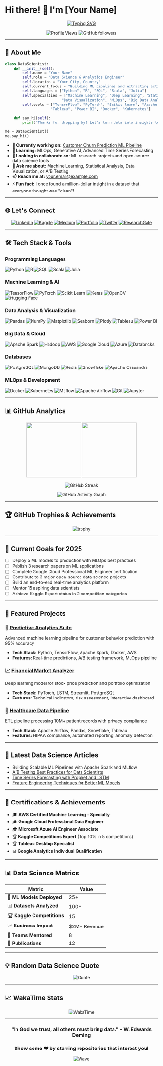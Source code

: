 # Hi there! 👋 I'm [Your Name]

<div align="center">
  
[![Typing SVG](https://readme-typing-svg.herokuapp.com?font=Fira+Code&size=22&duration=3000&pause=1000&color=58A6FF&center=true&vCenter=true&width=700&lines=Data+Science+Engineer;Machine+Learning+Enthusiast;Analytics+Specialist;AI+Solutions+Developer;Data+Storyteller)](https://git.io/typing-svg)

![Profile Views](https://komarev.com/ghpvc/?username=yourusername&label=Profile%20views&color=brightgreen&style=flat-square)
[![GitHub followers](https://img.shields.io/github/followers/yourusername?label=Followers&style=social)](https://github.com/yourusername)

</div>

---

## 🚀 About Me

```python
class DataScientist:
    def __init__(self):
        self.name = "Your Name"
        self.role = "Data Science & Analytics Engineer"
        self.location = "Your City, Country"
        self.current_focus = "Building ML pipelines and extracting actionable insights"
        self.languages = ["Python", "R", "SQL", "Scala", "Julia"]
        self.specialties = ["Machine Learning", "Deep Learning", "Statistical Analysis", 
                          "Data Visualization", "MLOps", "Big Data Analytics"]
        self.tools = ["TensorFlow", "PyTorch", "Scikit-learn", "Apache Spark", 
                     "Tableau", "Power BI", "Docker", "Kubernetes"]
    
    def say_hi(self):
        print("Thanks for dropping by! Let's turn data into insights together! 📊")

me = DataScientist()
me.say_hi()
```

- 🔭 **Currently working on:** [Customer Churn Prediction ML Pipeline](https://github.com/yourusername/churn-prediction)
- 🌱 **Learning:** MLOps, Generative AI, Advanced Time Series Forecasting
- 👯 **Looking to collaborate on:** ML research projects and open-source data science tools
- 💬 **Ask me about:** Machine Learning, Statistical Analysis, Data Visualization, or A/B Testing
- 📫 **Reach me at:** your.email@example.com
- ⚡ **Fun fact:** I once found a million-dollar insight in a dataset that everyone thought was "clean"!

---

## 🌐 Let's Connect

<div align="center">

[![LinkedIn](https://img.shields.io/badge/LinkedIn-0077B5?style=for-the-badge&logo=linkedin&logoColor=white)](https://linkedin.com/in/yourprofile)
[![Kaggle](https://img.shields.io/badge/Kaggle-20BEFF?style=for-the-badge&logo=kaggle&logoColor=white)](https://kaggle.com/yourusername)
[![Medium](https://img.shields.io/badge/Medium-12100E?style=for-the-badge&logo=medium&logoColor=white)](https://medium.com/@yourusername)
[![Portfolio](https://img.shields.io/badge/Portfolio-FF5722?style=for-the-badge&logo=google-chrome&logoColor=white)](https://yourportfolio.com)
[![Twitter](https://img.shields.io/badge/Twitter-1DA1F2?style=for-the-badge&logo=twitter&logoColor=white)](https://twitter.com/yourusername)
[![ResearchGate](https://img.shields.io/badge/ResearchGate-00CCBB?style=for-the-badge&logo=researchgate&logoColor=white)](https://researchgate.net/profile/yourprofile)

</div>

---

## 🛠️ Tech Stack & Tools

### Programming Languages
![Python](https://img.shields.io/badge/Python-3776AB?style=for-the-badge&logo=python&logoColor=white)
![R](https://img.shields.io/badge/R-276DC3?style=for-the-badge&logo=r&logoColor=white)
![SQL](https://img.shields.io/badge/SQL-4479A1?style=for-the-badge&logo=mysql&logoColor=white)
![Scala](https://img.shields.io/badge/Scala-DC322F?style=for-the-badge&logo=scala&logoColor=white)
![Julia](https://img.shields.io/badge/Julia-9558B2?style=for-the-badge&logo=julia&logoColor=white)

### Machine Learning & AI
![TensorFlow](https://img.shields.io/badge/TensorFlow-FF6F00?style=for-the-badge&logo=tensorflow&logoColor=white)
![PyTorch](https://img.shields.io/badge/PyTorch-EE4C2C?style=for-the-badge&logo=pytorch&logoColor=white)
![Scikit Learn](https://img.shields.io/badge/scikit_learn-F7931E?style=for-the-badge&logo=scikit-learn&logoColor=white)
![Keras](https://img.shields.io/badge/Keras-D00000?style=for-the-badge&logo=keras&logoColor=white)
![OpenCV](https://img.shields.io/badge/OpenCV-27338e?style=for-the-badge&logo=OpenCV&logoColor=white)
![Hugging Face](https://img.shields.io/badge/🤗_Hugging_Face-FFCA28?style=for-the-badge&logoColor=black)

### Data Analysis & Visualization
![Pandas](https://img.shields.io/badge/Pandas-150458?style=for-the-badge&logo=pandas&logoColor=white)
![NumPy](https://img.shields.io/badge/NumPy-013243?style=for-the-badge&logo=numpy&logoColor=white)
![Matplotlib](https://img.shields.io/badge/Matplotlib-11557c?style=for-the-badge&logo=matplotlib&logoColor=white)
![Seaborn](https://img.shields.io/badge/Seaborn-3776AB?style=for-the-badge&logo=seaborn&logoColor=white)
![Plotly](https://img.shields.io/badge/Plotly-239120?style=for-the-badge&logo=plotly&logoColor=white)
![Tableau](https://img.shields.io/badge/Tableau-E97627?style=for-the-badge&logo=tableau&logoColor=white)
![Power BI](https://img.shields.io/badge/Power_BI-F2C811?style=for-the-badge&logo=powerbi&logoColor=black)

### Big Data & Cloud
![Apache Spark](https://img.shields.io/badge/Apache_Spark-E25A1C?style=for-the-badge&logo=apache-spark&logoColor=white)
![Hadoop](https://img.shields.io/badge/Hadoop-66CCFF?style=for-the-badge&logo=apache-hadoop&logoColor=black)
![AWS](https://img.shields.io/badge/AWS-232F3E?style=for-the-badge&logo=amazon-aws&logoColor=white)
![Google Cloud](https://img.shields.io/badge/Google_Cloud-4285F4?style=for-the-badge&logo=google-cloud&logoColor=white)
![Azure](https://img.shields.io/badge/Microsoft_Azure-0078D4?style=for-the-badge&logo=microsoft-azure&logoColor=white)
![Databricks](https://img.shields.io/badge/Databricks-FF3621?style=for-the-badge&logo=databricks&logoColor=white)

### Databases
![PostgreSQL](https://img.shields.io/badge/PostgreSQL-316192?style=for-the-badge&logo=postgresql&logoColor=white)
![MongoDB](https://img.shields.io/badge/MongoDB-4EA94B?style=for-the-badge&logo=mongodb&logoColor=white)
![Redis](https://img.shields.io/badge/Redis-DC382D?style=for-the-badge&logo=redis&logoColor=white)
![Snowflake](https://img.shields.io/badge/Snowflake-29B5E8?style=for-the-badge&logo=snowflake&logoColor=white)
![Apache Cassandra](https://img.shields.io/badge/Cassandra-1287B1?style=for-the-badge&logo=apache-cassandra&logoColor=white)

### MLOps & Development
![Docker](https://img.shields.io/badge/Docker-2496ED?style=for-the-badge&logo=docker&logoColor=white)
![Kubernetes](https://img.shields.io/badge/Kubernetes-326CE5?style=for-the-badge&logo=kubernetes&logoColor=white)
![MLflow](https://img.shields.io/badge/MLflow-0194E2?style=for-the-badge&logo=mlflow&logoColor=white)
![Apache Airflow](https://img.shields.io/badge/Airflow-017CEE?style=for-the-badge&logo=apache-airflow&logoColor=white)
![Git](https://img.shields.io/badge/Git-F05032?style=for-the-badge&logo=git&logoColor=white)
![Jupyter](https://img.shields.io/badge/Jupyter-F37626?style=for-the-badge&logo=jupyter&logoColor=white)

---

## 📊 GitHub Analytics

<div align="center">
  
<img height="180em" src="https://github-readme-stats.vercel.app/api?username=yourusername&show_icons=true&theme=tokyonight&include_all_commits=true&count_private=true"/>
<img height="180em" src="https://github-readme-stats.vercel.app/api/top-langs/?username=yourusername&layout=compact&langs_count=8&theme=tokyonight"/>

</div>

<div align="center">
  
![GitHub Streak](https://github-readme-streak-stats.herokuapp.com/?user=yourusername&theme=tokyonight)

</div>

<div align="center">
  
![GitHub Activity Graph](https://github-readme-activity-graph.vercel.app/graph?username=yourusername&theme=tokyo-night)

</div>

---

## 🏆 GitHub Trophies & Achievements

<div align="center">
  
[![trophy](https://github-profile-trophy.vercel.app/?username=yourusername&theme=tokyonight&no-frame=false&no-bg=false&margin-w=4&row=2&column=4)](https://github.com/ryo-ma/github-profile-trophy)

</div>

---

## 🎯 Current Goals for 2025

- [ ] Deploy 5 ML models to production with MLOps best practices
- [ ] Publish 3 research papers on ML applications
- [ ] Complete Google Cloud Professional ML Engineer certification
- [ ] Contribute to 3 major open-source data science projects
- [ ] Build an end-to-end real-time analytics platform
- [ ] Mentor 15 aspiring data scientists
- [ ] Achieve Kaggle Expert status in 2 competition categories

---

## 🚀 Featured Projects

### 🤖 [Predictive Analytics Suite](https://github.com/yourusername/predictive-analytics)
Advanced machine learning pipeline for customer behavior prediction with 95% accuracy
- **Tech Stack:** Python, TensorFlow, Apache Spark, Docker, AWS
- **Features:** Real-time predictions, A/B testing framework, MLOps pipeline

### 📈 [Financial Market Analyzer](https://github.com/yourusername/market-analyzer)
Deep learning model for stock price prediction and portfolio optimization
- **Tech Stack:** PyTorch, LSTM, Streamlit, PostgreSQL
- **Features:** Technical indicators, risk assessment, interactive dashboard

### 🏥 [Healthcare Data Pipeline](https://github.com/yourusername/healthcare-pipeline)
ETL pipeline processing 10M+ patient records with privacy compliance
- **Tech Stack:** Apache Airflow, Pandas, Snowflake, Tableau
- **Features:** HIPAA compliance, automated reporting, anomaly detection

---

## 📝 Latest Data Science Articles

<!-- BLOG-POST-LIST:START -->
- [Building Scalable ML Pipelines with Apache Spark and MLflow](https://medium.com/@yourusername/ml-pipelines)
- [A/B Testing Best Practices for Data Scientists](https://medium.com/@yourusername/ab-testing)
- [Time Series Forecasting with Prophet and LSTM](https://medium.com/@yourusername/time-series)
- [Feature Engineering Techniques for Better ML Models](https://medium.com/@yourusername/feature-engineering)
<!-- BLOG-POST-LIST:END -->

---

## 🏅 Certifications & Achievements

- 🎓 **AWS Certified Machine Learning - Specialty**
- 🎓 **Google Cloud Professional Data Engineer**
- 🎓 **Microsoft Azure AI Engineer Associate**
- 🏆 **Kaggle Competitions Expert** (Top 10% in 5 competitions)
- 🏆 **Tableau Desktop Specialist**
- 📊 **Google Analytics Individual Qualification**

---

## 📊 Data Science Metrics

<div align="center">

| Metric | Value |
|--------|-------|
| 🤖 **ML Models Deployed** | 25+ |
| 📊 **Datasets Analyzed** | 100+ |
| 🏆 **Kaggle Competitions** | 15 |
| 📈 **Business Impact** | $2M+ Revenue |
| 👥 **Teams Mentored** | 8 |
| 📝 **Publications** | 12 |

</div>

---

## 💡 Random Data Science Quote

<div align="center">
  
![Quote](https://quotes-github-readme.vercel.app/api?type=horizontal&theme=tokyonight)

</div>

---

## 📈 WakaTime Stats

<div align="center">
  
[![WakaTime](https://wakatime.com/badge/user/yourusername.svg)](https://wakatime.com/@yourusername)

</div>

---

<div align="center">
  
### "In God we trust, all others must bring data." - W. Edwards Deming

### Show some ❤️ by starring repositories that interest you!

![Wave](https://raw.githubusercontent.com/mayhemantt/mayhemantt/Update/svg/Bottom.svg)

</div>
